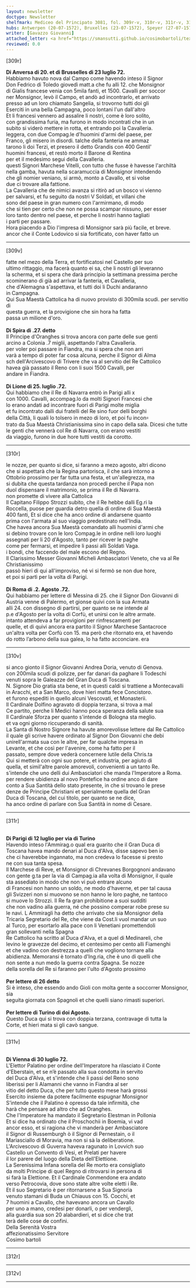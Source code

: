 ```yaml
---
layout: newsletter
doctype: Newsletter
shelfmark: Mediceo del Principato 3081, fol. 309r-v, 310r-v, 311r-v, 312r-v
hubs: Antwerpen (20-07-1572), Bruxelles (23-07-1572), Speyer (27-07-1572), Lyon (25-07-1572), Roma (02-08-1572), Paris (12-07-1572), Paris (26-07-1572), Torino (02-08-1572), Wien (30-07-1572)
writer: [Gavazzo Giovanni]
attached_letter: <a href="https://smansutti.github.io/cosimobartoli/texts/2981_044/">2981_044</a>
reviewed: 0.0
---
```


[309r]  
  
  
<strong>Di Anversa di 20. et di Brusselles di 23 luglio 72.</strong>  
Habbiamo havuto nova dal Campo come havendo inteso il Signor  
Don Fedrico di Toledo giovedì matt.a che fu alli 12. che Monsignor  
di Gialis francese venia con 5mila fanti, et 1500. Cavalli per soccor  
ner Monsignor, levò il Campo, et andò ad incontrarlo, et arrivato  
presso ad un loro chiamato Sangelia, si trovorno tutti doi gli  
Eserciti in una bella Campagna, poco lontani l'un dall'altro  
Et li francesi vennero ad assalire li nostri, come è loro solito,  
con grandissima furia, ma furono in modo incontrati che in un  
subito si viderò mettere in rotta, et entrando poi la Cavalleria.  
leggera, con due Compag.le d'huomini d'armi del paese, per  
Franco, gli misero in disordi. talche della fanteria ne ammaz  
tarono li doi Terzi, et presero il detto Grandis con 400 Gentil'  
huomini francesi, et restò morto il Barone di Rentina  
per et il medesimo segui della Cavalleria.  
questi Signori Marchese Vitelli, con tutto che fusse è havesse l'archiltà  
nella gamba, havuta nella scaramuccia di Monsignor intendendo  
che gli nomier veniano, si armò, monto a Cavallo, et si volse  
due ci trovare alla fattione.  
La Cavalleria che de nimici avanza si ritirò ad un bosco vi vienno  
per salvarsi, et fu seguito da nostri V Soldati, et villani che  
sono del paese in gran numero con l'armirmano, di modo  
che si tien per certo che non ne possa scampar nissuno, per esser  
loro tanto dentro nel paese, et perche li nostri hanno tagliati  
i parti per passare.  
Hora piacendo a Dio l'impresa di Monsignor sarà più facile, et breve.  
ancor che il Conte Lodovico si sia fortificato, con haver fatto un  
  
---  

[309v]  
  
  
fatte nel mezo della Terra, et fortificatosi nel Castello per suo  
ultimo rittaggio, ma facerà quanto ei sa, che li nostri gli leveranno  
la scherma, et si spera che darà principio la settimana pressima perche  
scominerano di già ad arrivar la fanteria, et Cavalleria,  
che d'Alemagna s'aspettava, et tutti doi li Duchi andaranno  
in Campagna.  
Qui Sua Maestà Cattolica ha di nuovo provisto di 300mila scudi. per servitio di  
questa guerra, et la provigione che sin hora ha fatta  
passa un milione d'oro.  
<br/><strong>Di Spira di .27. detto</strong>  
Il Principe d'Oranghes si trova ancora con parte delle sue genti  
arcino a Colonia .7 miglii, aspettando l'altra Cavalleria.  
per voler poi passare in Fiandra, ma si spera che non arri  
varà a tempo di poter far cosa alcuna, perche il Signor di Alma  
sch dell'Arcivescovo di Trivere che va al servitio del Re Cattolico  
havea già passato il Reno con li suoi 1500 Cavalli, per  
andare in Fiandra.  
<br/><strong>Di Lione di 25. luglio .72.</strong>  
Qui habbiamo che il Re di Navarra entrò in Parigi alli x  
con 1000. Cavalli, accompag.lo da molti Signori Francesi che  
lo erano andati ad incontrare fuori di Parigi molte miglia  
et fu incontrato dalli dui fratelli del Re sino fuor delli borghi  
della Città, li quali lo tolsero in mezo di loro, et poi fu incon꞊  
trato da Sua Maestà Christianissima sino in capo della sala. Dicesi che tutte  
le genti che vennerà col Re di Navarra, con erano vestiti  
da viaggio, furono in due hore tutti vestiti da corotto.  
  
---  

[310r]  
  
  
le nozze, per quanto si dice, si faranno a mezo agosto, altri dicono  
che si aspettarà che la Regina partorisca, il che sarà intorno a  
Ottobrio prossimo per far tutta una festa, et un'allegrezza, ma  
si dubita che questa tardanza non procedi perche il Papa non  
duol dispensare il matrimonio, se prima il Re di Navarra.  
non promette di vivere alla Cattolica  
Il Capitano Filippo Strozzi subito, che il Re hebbe dalli Eg.ri la  
Roccella, puose per guardia detro quella di ordine di Sua Maestà  
400 fanti, Et si dice che ha anco ordine di andarsene quanto  
prima con l'armata al suo viaggio predestinato nell'India.  
Che havea ancora Sua Maestà comandato alli huomini d'armi che  
si debino trovare con le loro Compag.le in ordine nelli loro luoghi  
assegnati per li 20 d'Agosto, tanto per ricever le paghe  
come per fermarsi, et impedire li passi alli Soldati Vaga.  
i bondi, che faccendo del male escono del Regno.  
Il Clarissimo Messer Giovanni Micheli Ambasciatori Veneto, che va al Re Christianissimo  
passò hieri di qui all'improviso, né vi si fermò se non due hore,  
et poi si partì per la volta di Parigi.  
<br/><strong>Di Roma di .2. Agosto .72.</strong>  
Qui habbiamo per lettere di Messina di 25. che il Signor Don Giovanni di  
Austria venne di Palermo, et gionse quivi con la sua Armata  
alli 24. con dissegno di partirsi, per quanto se ne intende al  
p.e d'Agosto per la volta di Corfù, et unirsi con le altre armate.  
intanto attendeva a far provigioni per rinfrescamenti per  
quelle, et di quivi ancora era partito il Signor Marchese Santacroce  
un'altra volta per Corfù con 15. ma però che ritornato era, et havendo  
do rotto l’arbono della sua galea, lo ha fatto acconciare. era  
  
---  

[310v]  
  
  
si anco gionto il Signor Giovanni Andrea Doria, venuto di Genova.  
con 200mila scudi di polizze, per far danari da paghare li Todeschi  
venuti sopra le Galeazze del Gran Duca di Toscana.  
N. Signore Dio gratia sta bene, et in questi caldi si trattiene a Montecavalli  
in Aracchi, et a San Marco, dove hieri matta fece Concistoro.  
et furono espediti in quello alcuni Vescovati, et Monasterii.  
Il Cardinale Dolfino agravato di doppia terzana, si trova a mal  
Ce partito, perche li Medici hanno poca speranza della salute sua  
Il Cardinale Sforza per quanto s'intende di Bologna sta meglio.  
et va ogni giorno riccuperando di sanità.  
La Santa di Nostro Signore ha havute amorevolisse lettere dal Re Cattolico  
il quale gli scrive havere ordinato al Signor Don Giovanni che debi  
unirell'armata sua con le altre, per far qualche impresa in  
Levante, et che così per l'avenire, come ha fatto per il  
passato, sempre dove vederà concernere lutile della Chris.ta  
Qui si metterà con ogni suo potere, et industria, per agiuto di  
quella, et simil'altre parole amorevoli, convenienti a un tanto Re.  
s'intende che uno delli dui Ambasciatori che manda l'Imperatore a Roma.  
per rendere ubidienza al novo Pontefice ha ordine anco di dare  
conto a Sua Santità dello stato presente, in che si trovano le prese  
denze de Principe Christiani et sperialmente quella del Gran  
Duca di Toscana, del cui titolo, per quanto se ne dice,  
ha anco ordine di parlare con Sua Santità in nome di Cesare.  
  
---  

[311r]  
  
  
<br/><strong>Di Parigi di 12 luglio per via di Turino</strong>  
Havendo inteso l'Ammirag.o qual era guarito che il Gran Duca di  
Toscana havea mando denari al Duca d'Alva, disse sapevo ben io  
che ci haverebbe ingannato, ma non credeva lo facesse si presto  
ne con sua tanta spesa.  
Il Marchese di Reve, et Monsignor di Chrevanes Borgognoni andavano  
con gente g.ta per la via di Campag.ia alla volta di Monsignor, il quale  
sta assediato in modo che non vi può entrare alcuno  
di Francesi non hanno un soldo, ne modo d'haverne, et per tal causa  
gli Svizzeri non si muovono se non hanno le loro paghe, ne tantoco  
si muove lo Strozzi. Il Re fa gran prohibitione a suoi sudditi  
che non vadino alla guerra, né che possino comperar robe prese su  
le navi. L Ammiragli ha detto che arrivato che sia Monsignor della  
Tricaria Segretario del Re, che viene da Cost.li vuol mandar un suo  
al Turco, per esortarlo alla pace con li Venetiani promettendoli  
gran sollevanti nella Spagna  
Re Cattolico ha scritto al Duca d'Alva, et a quel di Medinareli, che  
levino le gravezze del decimo, et centesimo per cento alli Fiamenghi  
et che vadino con destrezza a quelli che vogliono tornare alla  
abidienza. Memoransi è tornato d'Ing.ria, che è uno di quelli che  
non sente a nun medo la guerra contra Spagna. Se nozze  
della sorella del Re si faranno per l'ulto d'Agosto prossimo  
<br/><strong>Per lettere di 26 detto</strong>  
Si è inteso, che essendo ando Gioli con molta gente a soccorrer Monsignor, sia  
seguita giornata con Spagnoli et che quelli siano rimasti superiori.  
<br/><strong>Per lettere di Turino di doi Agosto.</strong>  
Questo Duca qui si trova con doppia terzana, contravage di tutta la  
Corte, et hieri mata si gli cavò sangue.  
  
---  

[311v]  
  
  
<br/><strong>Di Vienna di 30 luglio 72.</strong>  
L'Elettor Palatino per ordine dell'Imperatore ha rilasciato il Conte  
d'Eberstain, et se n’è passato alla sua condotta in servito  
del Duca d'Alva, et s'intende che li passi del Reno sono  
liberissi per li Alamanni che vanno in Fiandra al ser  
vitio del detto Duca, che per tutto questo mese harà grossi  
Esercito insieme da potere facilmente espugnar Monsignor  
S’intende che il Palatino è opresso da tale infirmità, che  
harà che pensare ad altro che ad Oranghes.  
Che l'Imperatore ha mandato il Segretario Elestman in Pollonia  
Et si dice ha ordinato che il Proschochii in Boemia, vi vad  
ancor esso, et si ragiona che vi manderà per Ambasciatore  
il Signor di Russemburgh ò il Signor di Pernestain, o il  
Mariasciallo di Moravia, ma non si sà la deliberatione.  
L'Arcivescovo di Guverra haveva ragunato in Lovvich suo  
Castello un Convento di Vesi, et Prelati per havere  
il lor parere del luogo della Dieta dell'Elettione.  
La Serenissima Infana sorella del Re morto era consigliato  
da molti Principe di quel Regno di ritrovarsi in persona di  
si farà la Elettione. Et il Cardinale Conmendone era andato  
verso Petrocovia, dove sono state altre volte eletti i Re.  
Et il suo Segretario è per ritornarsene a Sua Signoria  
venuto stamani di Buda un Chiauus con 15. Cocchi, et  
7 huomini a Cavallo, che havevano ancora un Cavallo  
per uno a mano, credesi per donarli, o per vendergli,  
alla guardia sua son 20 alabardieri, et si dice che trat  
terà delle cose de confini.  
Della Serenità Vostra  
affezionatissimo Servitore  
Cosimo bartoli  
  
---  

[312r]  
  
  
  
---  

[312v]  
  
  
  
---  

